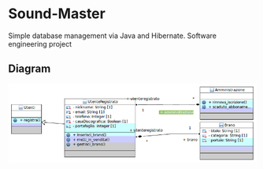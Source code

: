 # Sound-Master
Simple database management via Java and Hibernate.
Software engineering project

## Diagram
![](SoundMasterClassDiagram.BMP)
